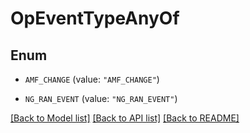 # OpEventTypeAnyOf

## Enum


* `AMF_CHANGE` (value: `"AMF_CHANGE"`)

* `NG_RAN_EVENT` (value: `"NG_RAN_EVENT"`)


[[Back to Model list]](../README.md#documentation-for-models) [[Back to API list]](../README.md#documentation-for-api-endpoints) [[Back to README]](../README.md)


